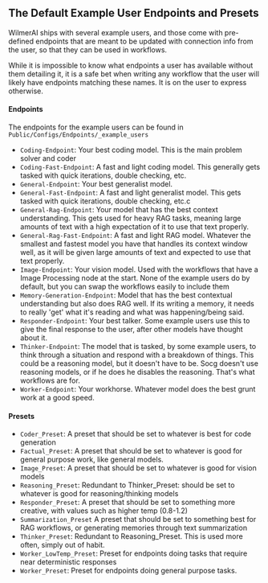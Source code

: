 ## **The Default Example User Endpoints and Presets**

WilmerAI ships with several example users, and those come with pre-defined endpoints that are meant to be updated
with connection info from the user, so that they can be used in workflows.

While it is impossible to know what endpoints a user has available without them detailing it, it is a safe bet when
writing any workflow that the user will likely have endpoints matching these names. It is on the user to express
otherwise.

#### Endpoints

The endpoints for the example users can be found in `Public/Configs/Endpoints/_example_users`

* `Coding-Endpoint`: Your best coding model. This is the main problem solver and coder
* `Coding-Fast-Endpoint`: A fast and light coding model. This generally gets tasked with quick iterations, double
  checking, etc.
* `General-Endpoint`: Your best generalist model.
* `General-Fast-Endpoint`: A fast and light generalist model. This gets tasked with quick iterations, double checking,
  etc.c
* `General-Rag-Endpoint`: Your model that has the best context understanding. This gets used for heavy RAG tasks,
  meaning large amounts of text with a high expectation of it to use that text properly.
* `General-Rag-Fast-Endpoint`: A fast and light RAG model. Whatever the smallest and fastest model you have that handles
  its context window well, as it will be given large amounts of text and expected to use that text properly.
* `Image-Endpoint`: Your vision model. Used with the workflows that have a Image Processing node at the start. None of
  the example users do by default, but you can swap the workflows easily to include them
* `Memory-Generation-Endpoint`: Model that has the best contextual understanding but also does RAG well. If its writing
  a memory, it needs to really 'get' what it's reading and what was happening/being said.
* `Responder-Endpoint`: Your best talker. Some example users use this to give the final response to the user, after
  other models have thought about it.
* `Thinker-Endpoint`: The model that is tasked, by some example users, to think through a situation and respond with a
  breakdown of things. This could be a reasoning model, but it doesn't have to be. Socg doesn't use reasoning models, or
  if he does he disables the reasoning. That's what workflows are for.
* `Worker-Endpoint`: Your workhorse. Whatever model does the best grunt work at a good speed.

#### Presets

* `Coder_Preset`: A preset that should be set to whatever is best for code generation
* `Factual_Preset`: A preset that should be set to whatever is good for general purpose work, like general models.
* `Image_Preset`: A preset that should be set to whatever is good for vision models
* `Reasoning_Preset`: Redundant to Thinker_Preset: should be set to whatever is good for reasoning/thinking models
* `Responder_Preset`: A preset that should be set to something more creative, with values such as higher temp (0.8-1.2)
* `Summarization_Preset` A preset that should be set to something best for RAG workflows, or generating memories
  through text summarization
* `Thinker_Preset`: Redundant to Reasoning_Preset. This is used more often, simply out of habit.
* `Worker_LowTemp_Preset`: Preset for endpoints doing tasks that require near deterministic responses
* `Worker_Preset`: Preset for endpoints doing general purpose tasks.